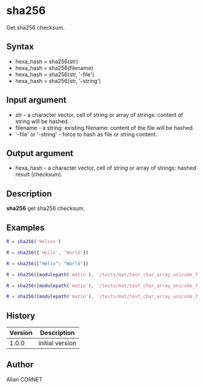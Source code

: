 # sha256

Get sha256 checksum.

## Syntax

- hexa_hash = sha256(str)
- hexa_hash = sha256(filename)
- hexa_hash = sha256(str, '-file')
- hexa_hash = sha256(str, '-string')

## Input argument

- str - a character vector, cell of string or array of strings: content of string will be hashed.
- filename - a string: existing filename: content of the file will be hashed.
- '-file' or '-string' - force to hash as file or string content.

## Output argument

- hexa_hash - a character vector, cell of string or array of strings: hashed result (checksum).

## Description

  <p><b>sha256</b> get sha256 checksum.</p>

## Examples

```matlab
R = sha256('Nelson')
```

```matlab
R = sha256({'Hello', 'World'})
```

```matlab
R = sha256(["Hello"; "World"])
```

```matlab
R = sha256([modulepath('matio'), '/tests/mat/test_char_array_unicode_7.4_GLNX86.mat'])
```

```matlab
R = sha256([modulepath('matio'), '/tests/mat/test_char_array_unicode_7.4_GLNX86.mat'], '-file')
```

```matlab
R = sha256([modulepath('matio'), '/tests/mat/test_char_array_unicode_7.4_GLNX86.mat'], '-string')
```

## History

| Version | Description     |
| ------- | --------------- |
| 1.0.0   | initial version |

## Author

Allan CORNET
